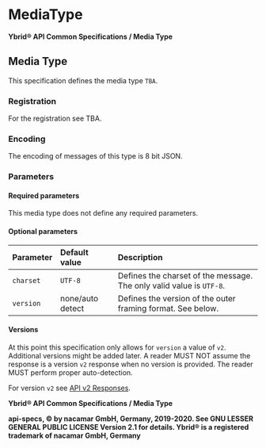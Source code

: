 # MediaType

**Ybrid® API Common Specifications / Media Type**

## Media Type

This specification defines the media type `TBA`.

### Registration

For the registration see TBA.

### Encoding

The encoding of messages of this type is 8 bit JSON.

### Parameters

#### Required parameters

This media type does not define any required parameters.

#### Optional parameters

| Parameter | Default value | Description |
| :--- | :--- | :--- |
| `charset` | `UTF-8` | Defines the charset of the message. The only valid value is `UTF-8`. |
| `version` | none/auto detect | Defines the version of the outer framing format. See below. |

#### Versions

At this point this specification only allows for `version` a value of `v2`. Additional versions might be added later. A reader MUST NOT assume the response is a version `v2` response when no version is provided. The reader MUST perform proper auto-detection.

For version `v2` see [API v2 Responses](../v2/basic-concepts.md).

**Ybrid® API Common Specifications / Media Type**

**api-specs, © by nacamar GmbH, Germany, 2019-2020. See GNU LESSER GENERAL PUBLIC LICENSE Version 2.1 for details. Ybrid® is a registered trademark of nacamar GmbH, Germany**

